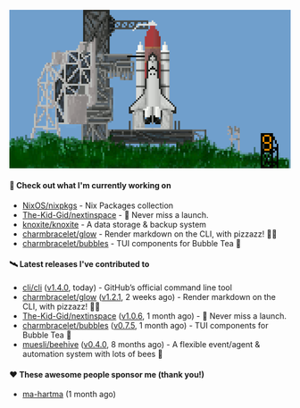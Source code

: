 ![](https://raw.githubusercontent.com/penguwin/penguwin/master/assets/shuttle.gif)

#### 🚀 Check out what I'm currently working on

- [NixOS/nixpkgs](https://github.com/NixOS/nixpkgs) - Nix Packages collection
- [The-Kid-Gid/nextinspace](https://github.com/The-Kid-Gid/nextinspace) - 🚀 Never miss a launch.
- [knoxite/knoxite](https://github.com/knoxite/knoxite) - A data storage &amp; backup system
- [charmbracelet/glow](https://github.com/charmbracelet/glow) - Render markdown on the CLI, with pizzazz! 💅🏻
- [charmbracelet/bubbles](https://github.com/charmbracelet/bubbles) - TUI components for Bubble Tea 🍡

#### 🛰️ Latest releases I've contributed to

- [cli/cli](https://github.com/cli/cli) ([v1.4.0](https://github.com/cli/cli/releases/tag/v1.4.0), today) - GitHub’s official command line tool
- [charmbracelet/glow](https://github.com/charmbracelet/glow) ([v1.2.1](https://github.com/charmbracelet/glow/releases/tag/v1.2.1), 2 weeks ago) - Render markdown on the CLI, with pizzazz! 💅🏻
- [The-Kid-Gid/nextinspace](https://github.com/The-Kid-Gid/nextinspace) ([v1.0.6](https://github.com/The-Kid-Gid/nextinspace/releases/tag/v1.0.6), 1 month ago) - 🚀 Never miss a launch.
- [charmbracelet/bubbles](https://github.com/charmbracelet/bubbles) ([v0.7.5](https://github.com/charmbracelet/bubbles/releases/tag/v0.7.5), 1 month ago) - TUI components for Bubble Tea 🍡
- [muesli/beehive](https://github.com/muesli/beehive) ([v0.4.0](https://github.com/muesli/beehive/releases/tag/v0.4.0), 8 months ago) - A flexible event/agent &amp; automation system with lots of bees 🐝

#### ❤️ These awesome people sponsor me (thank you!)

- [ma-hartma](https://github.com/ma-hartma) (1 month ago)
